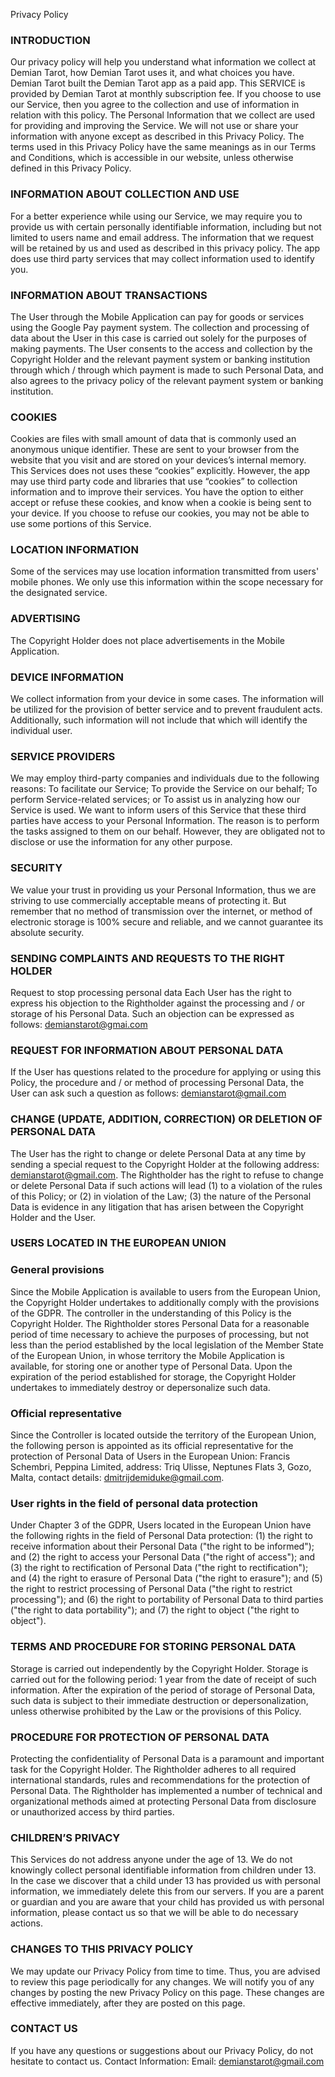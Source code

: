 Privacy Policy


### INTRODUCTION
Our privacy policy will help you understand what information we collect at Demian Tarot, how Demian Tarot uses it, and what choices you have. Demian Tarot built the Demian Tarot app as a paid app. This SERVICE is provided by Demian Tarot at monthly subscription fee. If you choose to use our Service, then you agree to the collection and use of information in relation with this policy. The Personal Information that we collect are used for providing and improving the Service. We will not use or share your information with anyone except as described in this Privacy Policy.
The terms used in this Privacy Policy have the same meanings as in our Terms and Conditions, which is accessible in our website, unless otherwise defined in this Privacy Policy.


### INFORMATION ABOUT COLLECTION AND USE
For a better experience while using our Service, we may require you to provide us with certain personally identifiable information, including but not limited to users name and email address. The information that we request will be retained by us and used as described in this privacy policy.
The app does use third party services that may collect information used to identify you.

### INFORMATION ABOUT TRANSACTIONS
The User through the Mobile Application can pay for goods or services using the Google Pay payment system.
The collection and processing of data about the User in this case is carried out solely for the purposes of making payments.
The User consents to the access and collection by the Copyright Holder and the relevant payment system or banking institution through which / through which payment is made to such Personal Data, and also agrees to the privacy policy of the relevant payment system or banking institution.


### COOKIES
Cookies are files with small amount of data that is commonly used an anonymous unique identifier. These are sent to your browser from the website that you visit and are stored on your devices’s internal memory.
This Services does not uses these “cookies” explicitly. However, the app may use third party code and libraries that use “cookies” to collection information and to improve their services. You have the option to either accept or refuse these cookies, and know when a cookie is being sent to your device. If you choose to refuse our cookies, you may not be able to use some portions of this Service.


### LOCATION INFORMATION
Some of the services may use location information transmitted from users' mobile phones. We only use this information within the scope necessary for the designated service.


### ADVERTISING
The Copyright Holder does not place advertisements in the Mobile Application.



### DEVICE INFORMATION
We collect information from your device in some cases. The information will be utilized for the provision of better service and to prevent fraudulent acts. Additionally, such information will not include that which will identify the individual user.


### SERVICE PROVIDERS
We may employ third-party companies and individuals due to the following reasons:
To facilitate our Service;
To provide the Service on our behalf;
To perform Service-related services; or
To assist us in analyzing how our Service is used.
We want to inform users of this Service that these third parties have access to your Personal Information. The reason is to perform the tasks assigned to them on our behalf. However, they are obligated not to disclose or use the information for any other purpose.


### SECURITY
We value your trust in providing us your Personal Information, thus we are striving to use commercially acceptable means of protecting it. But remember that no method of transmission over the internet, or method of electronic storage is 100% secure and reliable, and we cannot guarantee its absolute security.


### SENDING COMPLAINTS AND REQUESTS TO THE RIGHT HOLDER
Request to stop processing personal data
Each User has the right to express his objection to the Rightholder against the processing and / or storage of his Personal Data. Such an objection can be expressed as follows:
demianstarot@gmai.com


### REQUEST FOR INFORMATION ABOUT PERSONAL DATA
If the User has questions related to the procedure for applying or using this Policy, the procedure and / or method of processing Personal Data, the User can ask such a question as follows:
demianstarot@gmail.com


### CHANGE (UPDATE, ADDITION, CORRECTION) OR DELETION OF PERSONAL DATA
The User has the right to change or delete Personal Data at any time by sending a special request to the Copyright Holder at the following address: demianstarot@gmail.com.
The Rightholder has the right to refuse to change or delete Personal Data if such actions will lead (1) to a violation of the rules of this Policy; or (2) in violation of the Law; (3) the nature of the Personal Data is evidence in any litigation that has arisen between the Copyright Holder and the User.


### USERS LOCATED IN THE EUROPEAN UNION
### General provisions
Since the Mobile Application is available to users from the European Union, the Copyright Holder undertakes to additionally comply with the provisions of the GDPR.
The controller in the understanding of this Policy is the Copyright Holder.
The Rightholder stores Personal Data for a reasonable period of time necessary to achieve the purposes of processing, but not less than the period established by the local legislation of the Member State of the European Union, in whose territory the Mobile Application is available, for storing one or another type of Personal Data. Upon the expiration of the period established for storage, the Copyright Holder undertakes to immediately destroy or depersonalize such data.


### Official representative
Since the Controller is located outside the territory of the European Union, the following person is appointed as its official representative for the protection of Personal Data of Users in the European Union: Francis Schembri, Peppina Limited, address: Triq Ulisse, Neptunes Flats 3, Gozo, Malta, contact details: dmitrijdemiduke@gmail.com.


### User rights in the field of personal data protection
Under Chapter 3 of the GDPR, Users located in the European Union have the following rights in the field of Personal Data protection: (1) the right to receive information about their Personal Data ("the right to be informed"); and (2) the right to access your Personal Data ("the right of access"); and (3) the right to rectification of Personal Data ("the right to rectification"); and (4) the right to erasure of Personal Data ("the right to erasure"); and (5) the right to restrict processing of Personal Data ("the right to restrict processing"); and (6) the right to portability of Personal Data to third parties ("the right to data portability"); and (7) the right to object ("the right to object").


### TERMS AND PROCEDURE FOR STORING PERSONAL DATA
Storage is carried out independently by the Copyright Holder.
Storage is carried out for the following period: 1 year from the date of receipt of such information.
After the expiration of the period of storage of Personal Data, such data is subject to their immediate destruction or depersonalization, unless otherwise prohibited by the Law or the provisions of this Policy.


### PROCEDURE FOR PROTECTION OF PERSONAL DATA
Protecting the confidentiality of Personal Data is a paramount and important task for the Copyright Holder. The Rightholder adheres to all required international standards, rules and recommendations for the protection of Personal Data.
The Rightholder has implemented a number of technical and organizational methods aimed at protecting Personal Data from disclosure or unauthorized access by third parties.


### CHILDREN’S PRIVACY
This Services do not address anyone under the age of 13. We do not knowingly collect personal identifiable information from children under 13. In the case we discover that a child under 13 has provided us with personal information, we immediately delete this from our servers. If you are a parent or guardian and you are aware that your child has provided us with personal information, please contact us so that we will be able to do necessary actions.


### CHANGES TO THIS PRIVACY POLICY
We may update our Privacy Policy from time to time. Thus, you are advised to review this page periodically for any changes. We will notify you of any changes by posting the new Privacy Policy on this page. These changes are effective immediately, after they are posted on this page.


### CONTACT US
If you have any questions or suggestions about our Privacy Policy, do not hesitate to contact us.
Contact Information:
Email: demianstarot@gmail.com
